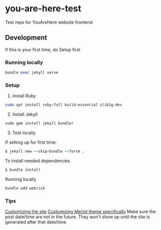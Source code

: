 # you-are-here-test
Test repo for YouAreHere website frontend

## Development

If this is your first time, do Setup first

### Running locally

```rb
bundle exec jekyll serve
```

### Setup

1. Install Ruby

```sh
sudo apt install ruby-full build-essential zlib1g-dev
```

2. Install Jekyll

```rb
sudo gem install jekyll bundler
```

3. Test locally

If setting up for first time:
```rb
$ jekyll new --skip-bundle --force .
```

To install needed dependencies.
```rb
$ bundle install
```

Running locally
```rb
bundle add webrick
```

### Tips

[Customizing the site](https://jekyllrb.com/docs/themes/#overriding-theme-defaults)
[Customizing Merlot theme specifically](https://github.com/pages-themes/merlot)
Make sure the post date/time are not in the future. They won't show up until the site is generated after that date/time.